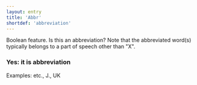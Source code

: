 ```yaml
---
layout: entry
title: 'Abbr'
shortdef: 'abbreviation'
---
```


Boolean feature. Is this an abbreviation? Note that the abbreviated
word(s) typically belongs to a part of speech other than "X".

### Yes: it is abbreviation

Examples: etc., J., UK
